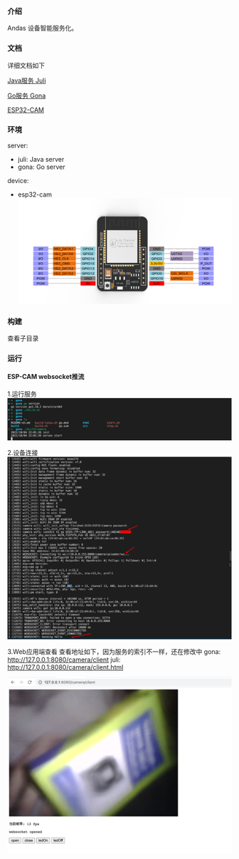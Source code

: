 <!--
 * @Author: Vitcou
 * @Date: 2022-07-21 01:47:54
 * @Description: 
-->
### 介绍

Andas 设备智能服务化。

### 文档

详细文档如下

[Java服务 Juli](./server/juli/README-zh.md)

[Go服务 Gona](./server/gona/README-zh.md)

[ESP32-CAM](./device/esp32-cam/README-zh.md)

### 环境
server: 
+ juli: Java server
+ gona: Go server

device:
+ esp32-cam
![ESP32-CAM](./device/esp32-cam/doc/ESP32-CAM.png)  
  
### 构建

查看子目录

### 运行
#### ESP-CAM websocket推流
1.运行服务
![](.assets/2022-10-04-22-17-07.png)

2.设备连接
![](.assets/2022-10-04-23-06-41.png)

3.Web应用端查看
查看地址如下，因为服务的索引不一样，还在修改中 
gona: http://127.0.0.1:8080/camera/client
juli: http://127.0.0.1:8080/camera/client.html

![](.assets/2022-10-04-23-10-54.png)
